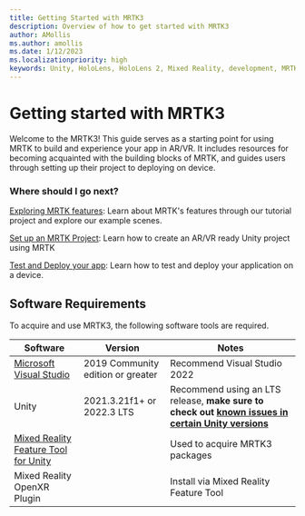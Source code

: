 ```yaml
---
title: Getting Started with MRTK3
description: Overview of how to get started with MRTK3
author: AMollis
ms.author: amollis
ms.date: 1/12/2023
ms.localizationpriority: high
keywords: Unity, HoloLens, HoloLens 2, Mixed Reality, development, MRTK3, overview, setup, deployment, remoting, new project, getting started, tutorial, introduction, intro
---
```


# Getting started with MRTK3

Welcome to the MRTK3! This guide serves as a starting point for using MRTK to build and experience your app in AR/VR. It includes resources for becoming acquainted with the building blocks of MRTK, and guides users through setting up their project to deploying on device.

### Where should I go next?

[Exploring MRTK features](exploring-features/mrtk3-tutorials.md): Learn about MRTK's features through our tutorial project and explore our example scenes.

[Set up an MRTK Project](setting-up/setup-dev-env.md): Learn how to create an AR/VR ready Unity project using MRTK

[Test and Deploy your app](../test-and-deploy/overview.md): Learn how to test and deploy your application on a device.

## Software Requirements

To acquire and use MRTK3, the following software tools are required.

| Software | Version | Notes
| --- | --- | --- |
| [Microsoft Visual Studio](https://visualstudio.microsoft.com/) | 2019 Community edition or greater | Recommend Visual Studio 2022 |
| Unity | 2021.3.21f1+ or 2022.3 LTS | Recommend using an LTS release, **make sure to check out [known issues in certain Unity versions](/windows/mixed-reality/develop/unity/known-issues)** |
| [Mixed Reality Feature Tool for Unity](https://aka.ms/mrfeaturetool) | | Used to acquire MRTK3 packages |
| Mixed Reality OpenXR Plugin | | Install via Mixed Reality Feature Tool |
